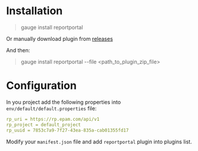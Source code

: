 # Installation

> gauge install reportportal

Or manually download plugin from [releases](https://github.com/reportportal/agent-net-gauge/releases)

And then:
> gauge install reportportal --file <path_to_plugin_zip_file>

# Configuration
In you project add the following properties into `env/default/default.properties` file:
```yml
rp_uri = https://rp.epam.com/api/v1
rp_project = default_project
rp_uuid = 7853c7a9-7f27-43ea-835a-cab01355fd17
```

Modify your `manifest.json` file and add `reportportal` plugin into plugins list.
